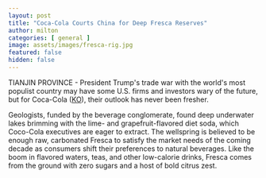 ```yaml
---
layout: post
title: "Coca-Cola Courts China for Deep Fresca Reserves"
author: milton
categories: [ general ]
image: assets/images/fresca-rig.jpg
featured: false
hidden: false
---
```


TIANJIN PROVINCE - President Trump's trade war with the world's most populist country may have some U.S. firms and investors wary of the future, but for Coca-Cola ([KO](https://finance.yahoo.com/quote/KO)), their outlook has never been fresher. 

Geologists, funded by the beverage conglomerate, found deep underwater lakes brimming with the lime- and grapefruit-flavored diet soda, which Coco-Cola executives are eager to extract. The wellspring is believed to be enough raw, carbonated Fresca to satisfy the market needs of the coming decade as consumers shift their preferences to natural beverages. Like the boom in flavored waters, teas, and other low-calorie drinks, Fresca comes from the ground with zero sugars and a host of bold citrus zest.